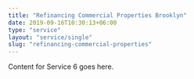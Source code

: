 ```yaml
---
title: "Refinancing Commercial Properties Brooklyn"
date: 2019-09-16T10:30:13+06:00
type: "service"
layout: "service/single"
slug: "refinancing-commercial-properties"
---
```



Content for Service 6 goes here.
